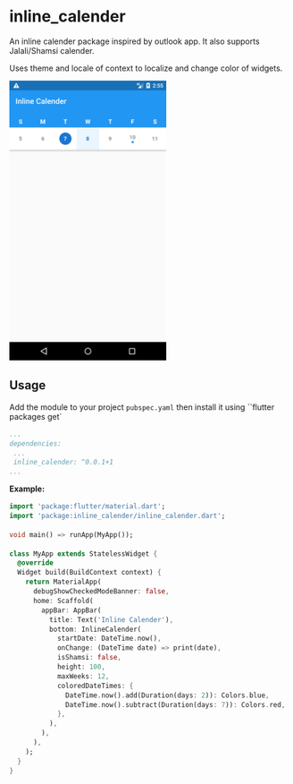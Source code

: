 # inline_calender

An inline calender package inspired by outlook app. It also supports Jalali/Shamsi calender.

Uses theme and locale of context to localize and change color of widgets.

<img src="https://github.com/omidh28/flutter_inline_calender/blob/master/screenshots/screenshot_01.png?raw=true" height="500">


## Usage

Add the module to your project ``pubspec.yaml`` then install it using ``flutter packages get`


``` yaml
...
dependencies:
 ...
 inline_calender: ^0.0.1+1
...
```

**Example:**

``` Dart
import 'package:flutter/material.dart';
import 'package:inline_calender/inline_calender.dart';

void main() => runApp(MyApp());

class MyApp extends StatelessWidget {
  @override
  Widget build(BuildContext context) {
    return MaterialApp(
      debugShowCheckedModeBanner: false,
      home: Scaffold(
        appBar: AppBar(
          title: Text('Inline Calender'),
          bottom: InlineCalender(
            startDate: DateTime.now(),
            onChange: (DateTime date) => print(date),
            isShamsi: false,
            height: 100,
            maxWeeks: 12,
            coloredDateTimes: {
              DateTime.now().add(Duration(days: 2)): Colors.blue,
              DateTime.now().subtract(Duration(days: 7)): Colors.red,
            },
          ),
        ),
      ),
    );
  }
}
```